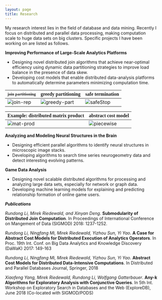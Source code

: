 ```yaml
---
layout: page
title: Research
---
```


My research interest lies in the field of database and data mining. Recently I focus on distributed and parallel data processing, making computation scale to huge data sets on big clusters. Specific projects I have been working on are listed as follows.

__Improving Performance of Large-Scale Analytics Platforms__

 - Designing novel distributed join algorithms that achieve near-optimal efficiency using dynamic data partitioning strategies to improve load balance in the presence of data skew.
 - Developing cost models that enable distributed data-analysis platforms to automatically determine parameters minimizing computation time.
 
 <span style="font-family:Verdana; font-size:smaller;">join partitioning</span> | <span style="font-family:Verdana; font-size:bigger;">greedy partitioning</span> | <span style="font-family:Verdana; font-size:bigger;">safe termination</span> |
 ----------- | ----------- | ----------- |
 ![join-rep](https://rundong.github.io/personal/assets/papers-img/join-rep.JPG) | ![greedy-part](https://rundong.github.io/personal/assets/papers-img/egGreedySteps.JPG) | ![safeStop](https://rundong.github.io/personal/assets/papers-img/safeStop.png) | 


| <span style="font-family:Verdana; font-size:bigger;">Example: distributed matrix product</span> | <span style="font-family:Verdana; font-size:bigger;">abstract cost model</span> |
| ----------- | ----------- |
| ![mat-prod](https://rundong.github.io/personal/assets/papers-img/triple-phase-alg.JPG) | ![piecewise](https://rundong.github.io/personal/assets/papers-img/pieces-example.JPG) |

__Analyzing and Modeling Neural Structures in the Brain__
 
 - Designing efficient parallel algorithms to identify neural structures in microscopic image stacks.
 - Developing algorithms to search time series neurogeometry data and detect interesting evolving patterns.
 
__Game Data Analysis__

 - Designing novel scalable distributed algorithms for processing and analyzing large data sets, especially for network or graph data.
 - Developing machine learning models for explaining and predicting relationship formation of online game users.



___Publications___

_Rundong Li, Mirek Riedewald, and Xinyan Deng_. **Submodularity of Distributed Join Computation**. In Proceedings of International Conference on Mangement of Data (SIGMOD) 2018: 1237-1252.

_Rundong Li, Ningfang Mi, Mirek Riedewald, Yizhou Sun, Yi Yao_. **A Case for Abstract Cost Models for Distributed Execution of Analytics Operators**. In Proc. 19th Int. Conf. on Big Data Analytics and Knowledge Discovery (DaWaK) 2017: 149-163

_Rundong Li, Ningfang Mi, Mirek Riedewald, Yizhou Sun, Yi Yao_. **Abstract Cost Models for Distributed Data-Intensive Computations**. In Distributed and Parallel Databases Journal, Springer, 2018

_Xiaofeng Yang, Mirek Riedewald, Rundong Li, Wolfgang Gatterbauer_. **Any-k Algorithms for Exploratory Analysis with Conjunctive Queries**. In 5th Int. Workshop on Exploratory Search in Databases and the Web (ExploreDB), June 2018 (Co-located with SIGMOD/PODS)

